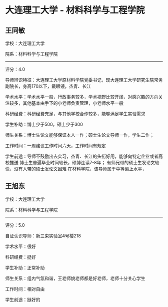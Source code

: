 # 大连理工大学 - 材料科学与工程学院

## 王同敏

学校：大连理工大学

院系：材料科学与工程学院

* * *

评分：4.0

导师辨识特征：大连理工大学原材料学院党委书记，现大连理工大学研究生院常务副院长，身高170以下，戴眼镜，杰青、长江

学术水平：学术水平一般，行政事务较多，学术视野比较开阔，对感兴趣的方向关注较多，其他基本由手下的小老师负责管理，小老师水平一般

科研经费：科研经费充足，与其他学校合作较多，能够满足学生实验需求

学生补助：博士少于500，硕士少于300

师生关系：博士生论文能够保证本人一作；硕士生论文导师一作，学生二作；

工作时间：一周建议工作时间六天，工作时间有规定

学生前途：导师不鼓励出去实习，杰青、长江的头衔好用，能够向特定企业或者高校推送
博士生普遍毕业时间较长，硕博连读7-8年；
有师兄带的硕士生发论文较快，没有人带的硕士发论文困难
在材料学院，该导师属于中等偏上水平，

## 王旭东

学校：大连理工大学

院系：材料科学与工程学院

* * *

评分：5.0

自证认识导师：新三束实验室4号楼218

学术水平：很好

科研经费：挺好

学生补助：正常补助

师生关系：组内气氛和谐，王老师姚老师都是好老师，老师十分关心学生

工作时间：相对自由

学生前途：挺好的